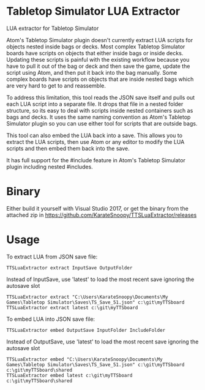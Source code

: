 # Tabletop Simulator LUA Extractor

LUA extractor for Tabletop Simulator

Atom's Tabletop Simulator plugin doesn't currently extract LUA scripts for objects nested inside bags or decks. Most complex Tabletop Simulator boards have scripts on objects that either inside bags or inside decks. Updating these scripts is painful with the existing workflow because you have to pull it out of the bag or deck and then save the game, update the script using Atom, and then put it back into the bag manually. Some complex boards have scripts on objects that are inside nested bags which are very hard to get to and reassemble.

To address this limitation, this tool reads the JSON save itself and pulls out each LUA script into a separate file. It drops that file in a nested folder structure, so its easy to deal with scripts inside nested containers such as bags and decks. It uses the same naming convention as Atom's Tabletop Simulator plugin so you can use either tool for scripts that are outside bags.

This tool can also embed the LUA back into a save. This allows you to extract the LUA scripts, then use Atom or any editor to modify the LUA scripts and then embed them back into the save.

It has full support for the #include feature in Atom's Tabletop Simulator plugin including nested #includes.

# Binary

Either build it yourself with Visual Studio 2017, or get the binary from the attached zip in https://github.com/KarateSnoopy/TTSLuaExtractor/releases

# Usage

To extract LUA from JSON save file:
```
TTSLuaExtractor extract InputSave OutputFolder
```
Instead of InputSave, use 'latest' to load the most recent save ignoring the autosave slot
```
TTSLuaExtractor extract "C:\Users\KarateSnoopy\Documents\My Games\Tabletop Simulator\Saves\TS_Save_51.json" c:\git\myTTSboard
TTSLuaExtractor extract latest c:\git\myTTSboard
```


To embed LUA into JSON save file:
```
TTSLuaExtractor embed OutputSave InputFolder IncludeFolder
```
Instead of OutputSave, use 'latest' to load the most recent save ignoring the autosave slot
```
TTSLuaExtractor embed "C:\Users\KarateSnoopy\Documents\My Games\Tabletop Simulator\Saves\TS_Save_51.json" c:\git\myTTSboard c:\git\myTTSboard\shared
TTSLuaExtractor embed latest c:\git\myTTSboard c:\git\myTTSboard\shared
```
